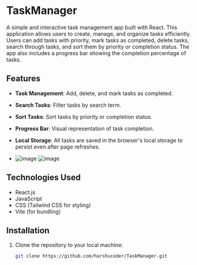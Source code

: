 # TaskManager

A simple and interactive task management app built with React. This application allows users to create, manage, and organize tasks efficiently. Users can add tasks with priority, mark tasks as completed, delete tasks, search through tasks, and sort them by priority or completion status. The app also includes a progress bar showing the completion percentage of tasks.

## Features

- **Task Management**: Add, delete, and mark tasks as completed.
- **Search Tasks**: Filter tasks by search term.
- **Sort Tasks**: Sort tasks by priority or completion status.
- **Progress Bar**: Visual representation of task completion.
- **Local Storage**: All tasks are saved in the browser's local storage to persist even after page refreshes.

- ![image](https://github.com/user-attachments/assets/658d870b-3363-4042-9117-51f98ef1ff4b)
![image](https://github.com/user-attachments/assets/05e29729-5fed-4b5b-a2c5-e44ffb20faf6)


## Technologies Used

- React.js
- JavaScript
- CSS (Tailwind CSS for styling)
- Vite (for bundling)

## Installation

1. Clone the repository to your local machine:
   ```bash
   git clone https://github.com/harshucoder/TaskManager.git
